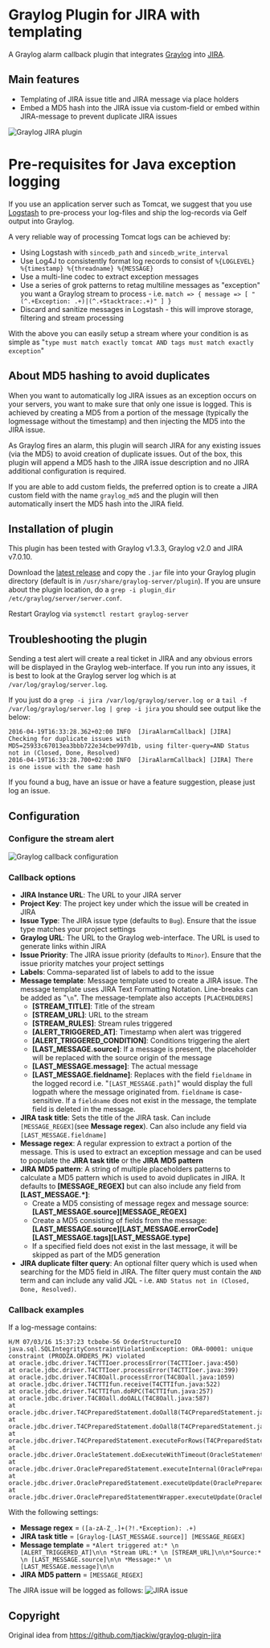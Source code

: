 # Graylog Plugin for JIRA with templating

A Graylog alarm callback plugin that integrates [Graylog](https://www.graylog.org/) into [JIRA](https://www.atlassian.com/software/jira/).

## Main features
* Templating of JIRA issue title and JIRA message via place holders
* Embed a MD5 hash into the JIRA issue via custom-field or embed within JIRA-message to prevent duplicate JIRA issues

![Graylog JIRA plugin](https://raw.githubusercontent.com/magicdude4eva/graylog-jira-alarmcallback/master/screenshot-alert-config.png)

# Pre-requisites for Java exception logging
If you use an application server such as Tomcat, we suggest that you use [Logstash](https://www.elastic.co/products/logstash) to pre-process your log-files and ship the log-records via Gelf output into Graylog.

A very reliable way of processing Tomcat logs can be achieved by:
 
* Using Logstash with `sincedb_path` and `sincedb_write_interval` 
* Use Log4J to consistently format log records to consist of `%{LOGLEVEL} %{timestamp} %{threadname} %{MESSAGE}`
* Use a multi-line codec to extract exception messages
* Use a series of grok patterns to retag multiline messages as "exception" you want a Graylog stream to process - i.e. `match => { message => [ "(^.+Exception: .+)|(^.+Stacktrace:.+)" ] }`
* Discard and sanitize messages in Logstash - this will improve storage, filtering and stream processing

With the above you can easily setup a stream where your condition is as simple as "`type must match exactly tomcat AND tags must match exactly exception`"

## About MD5 hashing to avoid duplicates
When you want to automatically log JIRA issues as an exception occurs on your servers, you want to make sure that only one issue is logged. This is achieved by creating a MD5 from a portion of the message (typically the logmessage without the timestamp) and then injecting the MD5 into the JIRA issue.

As Graylog fires an alarm, this plugin will search JIRA for any existing issues (via the MD5) to avoid creation of duplicate issues. Out of the box, this plugin will append a MD5 hash to the JIRA issue description and no JIRA additional configuration is required.

If you are able to add custom fields, the preferred option is to create a JIRA custom field with the name `graylog_md5` and the plugin will then automatically insert the MD5 hash into the JIRA field.
 

Installation of plugin
----------------------
This plugin has been tested with Graylog v1.3.3, Graylog v2.0 and JIRA v7.0.10.

Download the [latest release](https://github.com/magicdude4eva/graylog-jira-alarmcallback/releases) and copy the `.jar` file into your Graylog plugin directory (default is in `/usr/share/graylog-server/plugin`).
If you are unsure about the plugin location, do a `grep -i plugin_dir /etc/graylog/server/server.conf`.

Restart Graylog via `systemctl restart graylog-server`


Troubleshooting the plugin
--------------------------
Sending a test alert will create a real ticket in JIRA and any obvious errors will be displayed in the Graylog web-interface. If you run into any issues, it is best to look at the Graylog server log which is at `/var/log/graylog/server.log`.

If you just do a `grep -i jira /var/log/graylog/server.log or` a `tail -f /var/log/graylog/server.log | grep -i jira` you should see output like the below:

```
2016-04-19T16:33:28.362+02:00 INFO  [JiraAlarmCallback] [JIRA] Checking for duplicate issues with MD5=25933c67013ea3bbb722e34cbe997d1b, using filter-query=AND Status not in (Closed, Done, Resolved)
2016-04-19T16:33:28.700+02:00 INFO  [JiraAlarmCallback] [JIRA] There is one issue with the same hash
```

If you found a bug, have an issue or have a feature suggestion, please just log an issue.


Configuration
-------------

### Configure the stream alert
![Graylog callback configuration](https://raw.githubusercontent.com/magicdude4eva/graylog-jira-alarmcallback/master/screenshot-plugin-overview.png)

### Callback options
* __JIRA Instance URL__: The URL to your JIRA server
* __Project Key__: The project key under which the issue will be created in JIRA
* __Issue Type__: The JIRA issue type (defaults to `Bug`). Ensure that the issue type matches your project settings
* __Graylog URL__: The URL to the Graylog web-interface. The URL is used to generate links within JIRA
* __Issue Priority__: The JIRA issue priority (defaults to `Minor`). Ensure that the issue priority matches your project settings
* __Labels__: Comma-separated list of labels to add to the issue
* __Message template__: Message template used to create a JIRA issue. The message template uses JIRA Text Formatting Notation. Line-breaks can be added as "`\n`". The message-template also accepts `[PLACEHOLDERS]`
  * __[STREAM_TITLE]__: Title of the stream
  * __[STREAM_URL]__: URL to the stream
  * __[STREAM_RULES]__: Stream rules triggered
  * __[ALERT_TRIGGERED_AT]__: Timestamp when alert was triggered
  * __[ALERT_TRIGGERED_CONDITION]__: Conditions triggering the alert
  * __[LAST_MESSAGE.source]__: If a message is present, the placeholder will be replaced with the source origin of the message
  * __[LAST_MESSAGE.message]__: The actual message
  * __[LAST_MESSAGE.fieldname]__: Replaces with the field `fieldname` in the logged record i.e. "`[LAST_MESSAGE.path]`" would display the full logpath where the message originated from. `fieldname` is case-sensitive. If a `fieldname` does not exist in the message, the template field is deleted in the message.
* __JIRA task title__: Sets the title of the JIRA task. Can include `[MESSAGE_REGEX]`(see __Message regex__). Can also include any field via `[LAST_MESSAGE.fieldname]`
* __Message regex__: A regular expression to extract a portion of the message. This is used to extract an exception message and can be used to populate the __JIRA task title__ or the __JIRA MD5 pattern__
* __JIRA MD5 pattern__: A string of multiple placeholders patterns to calculate a MD5 pattern which is used to avoid duplicates in JIRA. It defaults to __[MESSAGE_REGEX]__ but can also include any field from __[LAST_MESSAGE.*]__:
  * Create a MD5 consisting of message regex and message source: __[LAST_MESSAGE.source][MESSAGE_REGEX]__
  * Create a MD5 consisting of fields from the message: __[LAST_MESSAGE.source][LAST_MESSAGE.errorCode][LAST_MESSAGE.tags][LAST_MESSAGE.type]__
  * If a specified field does not exist in the last message, it will be skipped as part of the MD5 generation
* __JIRA duplicate filter query__: An optional filter query which is used when searching for the MD5 field in JIRA. The filter query must contain the `AND` term and can include any valid JQL - i.e. `AND Status not in (Closed, Done, Resolved)`.  

### Callback examples

If a log-message contains:
```
H/M 07/03/16 15:37:23 tcbobe-56 OrderStructureIO java.sql.SQLIntegrityConstraintViolationException: ORA-00001: unique constraint (PRODZA.ORDERS_PK) violated
at oracle.jdbc.driver.T4CTTIoer.processError(T4CTTIoer.java:450)
at oracle.jdbc.driver.T4CTTIoer.processError(T4CTTIoer.java:399)
at oracle.jdbc.driver.T4C8Oall.processError(T4C8Oall.java:1059)
at oracle.jdbc.driver.T4CTTIfun.receive(T4CTTIfun.java:522)
at oracle.jdbc.driver.T4CTTIfun.doRPC(T4CTTIfun.java:257)
at oracle.jdbc.driver.T4C8Oall.doOALL(T4C8Oall.java:587)
at oracle.jdbc.driver.T4CPreparedStatement.doOall8(T4CPreparedStatement.java:225)
at oracle.jdbc.driver.T4CPreparedStatement.doOall8(T4CPreparedStatement.java:53)
at oracle.jdbc.driver.T4CPreparedStatement.executeForRows(T4CPreparedStatement.java:943)
at oracle.jdbc.driver.OracleStatement.doExecuteWithTimeout(OracleStatement.java:1150)
at oracle.jdbc.driver.OraclePreparedStatement.executeInternal(OraclePreparedStatement.java:4798)
at oracle.jdbc.driver.OraclePreparedStatement.executeUpdate(OraclePreparedStatement.java:4875)
at oracle.jdbc.driver.OraclePreparedStatementWrapper.executeUpdate(OraclePreparedStatementWrapper.java:1361)
```

With the following settings:
* __Message regex__ = `([a-zA-Z_.]+(?!.*Exception): .+)`
* __JIRA task title__ = `[Graylog-[LAST_MESSAGE.source]] [MESSAGE_REGEX]` 
* __Message template__ = `*Alert triggered at:* \n [ALERT_TRIGGERED_AT]\n\n *Stream URL:* \n [STREAM_URL]\n\n*Source:* \n [LAST_MESSAGE.source]\n\n *Message:* \n [LAST_MESSAGE.message]\n\n`
* __JIRA MD5 pattern__ = `[MESSAGE_REGEX]`

The JIRA issue will be logged as follows:
![JIRA issue](https://raw.githubusercontent.com/magicdude4eva/graylog-jira-alarmcallback/master/screenshot-jira.png)
 
## Copyright

Original idea from https://github.com/tjackiw/graylog-plugin-jira
